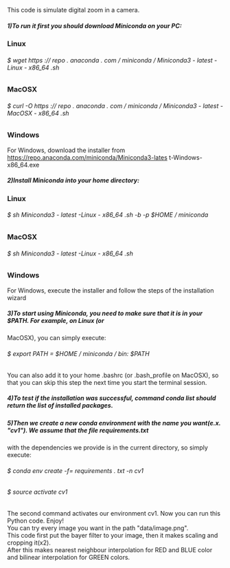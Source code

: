 This code is simulate digital zoom in a camera.</br>
##### 1)To run it first you should download Miniconda on your PC:
### Linux
###### $ wget https :// repo . anaconda . com / miniconda / Miniconda3 - latest -Linux - x86_64 .sh
### MacOSX
###### $ curl -O https :// repo . anaconda . com / miniconda / Miniconda3 - latest - MacOSX - x86_64 .sh
### Windows
For Windows, download the installer from https://repo.anaconda.com/miniconda/Miniconda3-lates
t-Windows-x86_64.exe
##### 2)Install Miniconda into your home directory:
### Linux
###### $ sh Miniconda3 - latest -Linux - x86_64 .sh -b -p $HOME / miniconda
### MacOSX
###### $ sh Miniconda3 - latest -Linux - x86_64 .sh
### Windows
For Windows, execute the installer and follow the steps of the installation wizard</br>
##### 3)To start using Miniconda, you need to make sure that it is in your $PATH. For example, on Linux (or
MacOSX), you can simply execute:</br>
###### $ export PATH = $HOME / miniconda / bin: $PATH</br>
You can also add it to your home .bashrc (or .bash_profile on MacOSX), so that you can skip this
step the next time you start the terminal session.</br>
##### 4)To test if the installation was successful, command conda list should return the list of installed packages.</br>
##### 5)Then we create a new conda environment with the name you want(e.x. "cv1"). We assume that the file requirements.txt
with the dependencies we provide is in the current directory, so simply execute:</br>
###### $ conda env create -f= requirements . txt -n cv1</br>
###### $ source activate cv1</br>
The second command activates our environment cv1. Now you can run this Python code. Enjoy!</br>
You can try every image you want in the path "data/image.png".</br>
This code first put the bayer filter to your image, then it makes scaling and cropping it(x2).</br>
After this makes nearest neighbour interpolation for RED and BLUE color and bilinear interpolation for GREEN colors.
